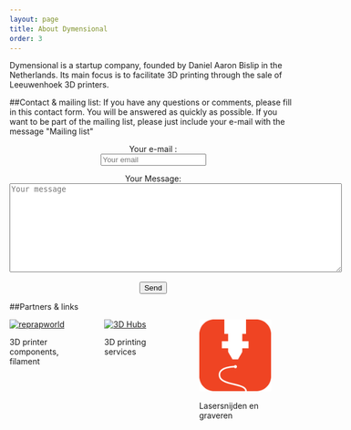 ```yaml
---
layout: page
title: About Dymensional
order: 3
---
```


Dymensional is a startup company, founded by Daniel Aaron Bislip in the Netherlands. Its main focus is to facilitate 3D printing through the sale of Leeuwenhoek 3D printers.


##Contact & mailing list:
If you have any questions or comments, please fill in this contact form. You will be answered as quickly as possible. If you want to  be part of the mailing list, please just include your e-mail with the message "Mailing list"
<div align="center">
<form method="POST" action="//formspree.io/info@dymensional.nl">
				<p>Your e-mail :<br>
              <input type="email" name="_replyto" placeholder="Your email"></p>
              <p>Your Message:<br>
              <textarea rows="10" cols="70" name="message" placeholder="Your message"></textarea></p>
              <input type="text" name="_gotcha" style="display:none">
              <button type="submit">Send</button>
</form>
</div>

##Partners & links
<div style="width:25%; float:left; margin-right:8%" >
	<a href="http://reprapworld.com">
		<img src="http://reprapworld.com/templates/default/images/visuals/batavi_welcome.gif" alt="reprapworld">
	</a>
	<p>3D printer components, filament</p>
</div>
<div  style="width:25%; float:left; margin-right:8%" >
	<a href="https://www.3dhubs.com/den-haag/hubs/dymensional">
		<img src="http://upload.wikimedia.org/wikipedia/en/thumb/d/df/3D-Hubs-logo-vertical.png/233px-3D-Hubs-logo-vertical.png" alt="3D Hubs">
	</a>
	<p>3D printing services</p>
</div>
<div  style="width:25%; float:left; margin-right:8%" >
	<a href="https://www.luxigo.nl/">
		<img src="/imgs/luxigo.png" alt="Luxigo">
	</a>
	<p>Lasersnijden en graveren</p>
</div>
